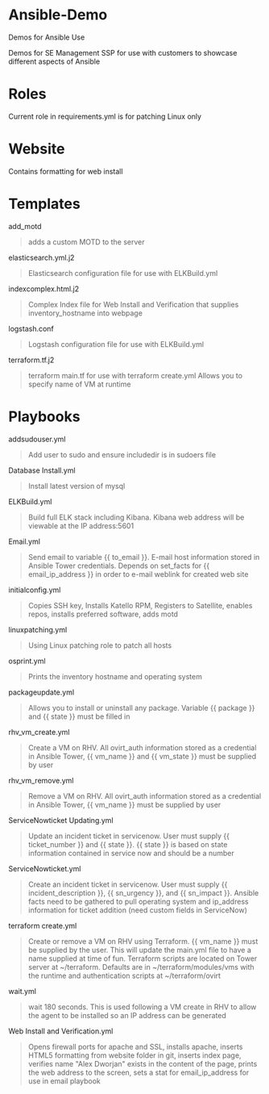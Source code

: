 # Ansible-Demo
Demos for Ansible Use

Demos for SE Management SSP for use with customers to showcase different aspects of Ansible

# Roles
Current role in requirements.yml is for patching Linux only


# Website
Contains formatting for web install

# Templates
add_motd
>adds a custom MOTD to the server

elasticsearch.yml.j2
>Elasticsearch configuration file for use with ELKBuild.yml

indexcomplex.html.j2
>Complex Index file for Web Install and Verification that supplies inventory_hostname into webpage

logstash.conf
>Logstash configuration file for use with ELKBuild.yml

terraform.tf.j2
>terraform main.tf for use with terraform create.yml Allows you to specify name of VM at runtime

# Playbooks
addsudouser.yml
>Add user to sudo and ensure includedir is in sudoers file

Database Install.yml
>Install latest version of mysql

ELKBuild.yml
>Build full ELK stack including Kibana. Kibana web address will be viewable at the IP address:5601

Email.yml
>Send email to variable {{ to_email }}. E-mail host information stored in Ansible Tower credentials. Depends on set_facts for {{ email_ip_address }} in order to e-mail weblink for created web site

initialconfig.yml
>Copies SSH key, Installs Katello RPM, Registers to Satellite, enables repos, installs preferred software, adds motd

linuxpatching.yml
>Using Linux patching role to patch all hosts

osprint.yml
>Prints the inventory hostname and operating system

packageupdate.yml
>Allows you to install or uninstall any package. Variable {{ package }} and {{ state }} must be filled in

rhv_vm_create.yml
>Create a VM on RHV. All ovirt_auth information stored as a credential in Ansible Tower, {{ vm_name }} and {{ vm_state }} must be supplied by user

rhv_vm_remove.yml
>Remove a VM on RHV. All ovirt_auth information stored as a credential in Ansible Tower, {{ vm_name }} must be supplied by user

ServiceNowticket Updating.yml
> Update an incident ticket in servicenow. User must supply {{ ticket_number }} and {{ state }}. {{ state }} is based on state information contained in service now and should be a number

ServiceNowticket.yml
> Create an incident ticket in servicenow. User must supply {{ incident_description }}, {{ sn_urgency }}, and {{ sn_impact }}. Ansible facts need to be gathered to pull operating system and ip_address information for ticket addition (need custom fields in ServiceNow)

terraform create.yml
>Create or remove a VM on RHV using Terraform. {{ vm_name }} must be supplied by the user. This will update the main.yml file to have a name supplied at time of fun. Terraform scripts are located on Tower server at ~/terraform. Defaults are in ~/terraform/modules/vms with the runtime and authentication scripts at ~/terraform/ovirt

wait.yml
>wait 180 seconds. This is used following a VM create in RHV to allow the agent to be installed so an IP address can be generated

Web Install and Verification.yml
> Opens firewall ports for apache and SSL, installs apache, inserts HTML5 formatting from website folder in git, inserts index page, verifies name "Alex Dworjan" exists in the content of the page, prints the web address to the screen, sets a stat for email_ip_address for use in email playbook
